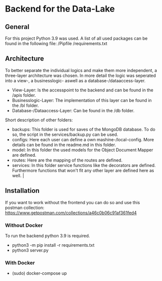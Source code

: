 # Backend for the Data-Lake

## General 

For this project Python 3.9 was used. A list of all used packages can be found in the following file: /Pipfile /requirements.txt

## Architecture

To better separate the individual logics and make them more independent, a three-layer architecture was chosen.
In more detail the logic was seperated into a view-, a businesslogic- aswell as a database-/dataaccess-layer.

- View-Layer: Is the accesspoint to the backend and can be found in the /apis folder.
- Businesslogic-Layer: The implementation of this layer can be found in the /bl folder.
- Database-/Dataaccess-Layer: Can be found in the /db folder.

Short description of other folders:
- backups: This folder is used for saves of the MongoDB database. To do so, the script in the services/backup.py can be used.
- configs: Here each user can define a own mashine-/local-config. More details can be found in the readme.md in this folder.
- model: In this folder the used models for the Object Document Mapper are defined.
- routes: Here are the mapping of the routes are defined.
- services: In this folder service functions like the decorators are defined. Furthermore functions that won't fit any other layer are defined here as well.                                  |

## Installation

If you want to work without the frontend you can do so and use this postman collection: https://www.getpostman.com/collections/a46c0b06c91af361fed4 

### Without Docker

To run the backend python 3.9 is required. 

- python3 -m pip install -r requirements.txt
- python3 server.py

### With Docker

- (sudo) docker-compose up
